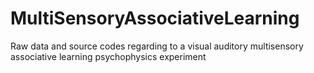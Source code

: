 # MultiSensoryAssociativeLearning
Raw data and source codes regarding to a visual auditory multisensory associative learning psychophysics experiment
